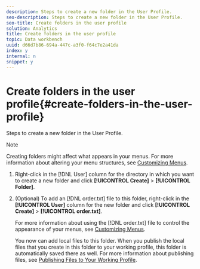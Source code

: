 ```yaml
---
description: Steps to create a new folder in the User Profile.
seo-description: Steps to create a new folder in the User Profile.
seo-title: Create folders in the user profile
solution: Analytics
title: Create folders in the user profile
topic: Data workbench
uuid: d66d7b86-694a-447c-a3f0-f64c7e2a41da
index: y
internal: n
snippet: y
---
```


# Create folders in the user profile{#create-folders-in-the-user-profile}

Steps to create a new folder in the User Profile.

>[!NOTE]
>
>Creating folders might affect what appears in your menus. For more information about altering your menu structures, see [Customizing Menus](../../../../home/c-get-started/c-intf-anlys-ftrs/c-ctm-menus/c-ctm-menus.md#concept-93d4c09cb7f34cd293b7b64fba1cf894).

1. Right-click in the [!DNL User] column for the directory in which you want to create a new folder and click **[!UICONTROL Create]** > **[!UICONTROL Folder]**.
1. (Optional) To add an [!DNL order.txt] file to this folder, right-click in the **[!UICONTROL User]** column for the new folder and click **[!UICONTROL Create]** > **[!UICONTROL order.txt]**.

   For more information about using the [!DNL order.txt] file to control the appearance of your menus, see [Customizing Menus](../../../../home/c-get-started/c-intf-anlys-ftrs/c-ctm-menus/c-ctm-menus.md#concept-93d4c09cb7f34cd293b7b64fba1cf894).

   You now can add local files to this folder. When you publish the local files that you create in this folder to your working profile, this folder is automatically saved there as well. For more information about publishing files, see [Publishing Files to Your Working Profile](../../../../home/c-get-started/c-admin-intrf/c-prof-mgr/t-pub-files-wkg-prof.md#task-a0106e010c834d16bd60eef4721b6af9). 

